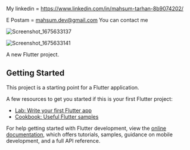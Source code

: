 My linkedin  =  https://www.linkedin.com/in/mahsum-tarhan-8b9074202/

E Postam = mahsum.dev@gmail.com  You can contact me


![Screenshot_1675633137](https://user-images.githubusercontent.com/68226220/216847723-b5982ade-fc31-449f-b78f-89e5099479a9.png)

![Screenshot_1675633141](https://user-images.githubusercontent.com/68226220/216847738-eb625500-5c50-4162-99c6-6d0264e2fac7.png)

A new Flutter project.
## Getting Started

This project is a starting point for a Flutter application.

A few resources to get you started if this is your first Flutter project:

- [Lab: Write your first Flutter app](https://docs.flutter.dev/get-started/codelab)
- [Cookbook: Useful Flutter samples](https://docs.flutter.dev/cookbook)

For help getting started with Flutter development, view the
[online documentation](https://docs.flutter.dev/), which offers tutorials,
samples, guidance on mobile development, and a full API reference.
